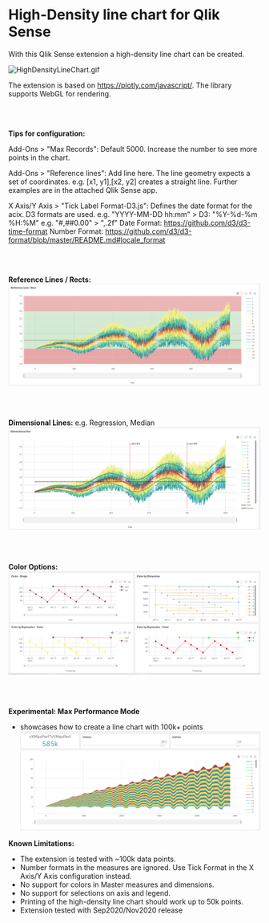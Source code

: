 # High-Density line chart for Qlik Sense

With this Qlik Sense extension a high-density line chart can be created.  

![HighDensityLineChart.gif](https://raw.githubusercontent.com/mihael-dev/DemoData/main/HighDensityLineChart/HighDensityLineChart.gif)

The extension is based on https://plotly.com/javascript/.
The library supports WebGL for rendering.

<br /><br />	

**Tips for configuration:**

Add-Ons > "Max Records": Default 5000. Increase the number to see more points in the chart.

Add-Ons > "Reference lines": Add line here. The line geometry expects a set of coordinates.
	e.g. [x1, y1],[x2, y2] creates a straight line. Further  examples are in the attached Qlik Sense app.  

X Axis/Y Axis > "Tick Label Format-D3.js": Defines the date format for the acix. D3 formats are used.
	e.g. "YYYY-MM-DD hh:mm" > D3: "%Y-%d-%m %H:%M" 
	e.g. "#,##0.00" > ",.2f"
	Date Format: https://github.com/d3/d3-time-format
	Number Format: https://github.com/d3/d3-format/blob/master/README.md#locale_format
	
	
<br /><br />	



**Reference Lines / Rects:**
![HighDensityLineChart_Dimensional.PNG](https://raw.githubusercontent.com/mihael-dev/DemoData/main/HighDensityLineChart/HighDensityLineChart_RefLines.PNG)

<br /><br />	

**Dimensional Lines:**
e.g. Regression, Median
<br />
![HighDensityLineChart_Dimensional.PNG](https://raw.githubusercontent.com/mihael-dev/DemoData/main/HighDensityLineChart/HighDensityLineChart_Dimensional.PNG)


<br /><br />

**Color Options:**
![HighDensityLineChart_Color.PNG](https://raw.githubusercontent.com/mihael-dev/DemoData/main/HighDensityLineChart/HighDensityLineChart_Color.PNG)


<br /><br />


**Experimental: Max Performance Mode**
- showcases how to create a line chart with 100k+ points
![HighDensityLineChart_maxperfromance.PNG](https://raw.githubusercontent.com/mihael-dev/DemoData/main/HighDensityLineChart/HighDensityLineChart_maxperfromance.PNG)


**Known Limitations:**
- The extension is tested with  ~100k data points.
- Number formats in the measures are ignored. Use Tick Format in the X Axis/Y Axis configuration instead. 
- No support for colors in Master measures and dimensions.
- No support for selections on axis and legend.
- Printing of the high-density line chart should work up to 50k points.
- Extension tested with Sep2020/Nov2020 release
